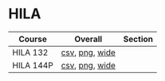 # HILA

| Course | Overall | Section |
| ------ | ------- | ------- |
| HILA 132 | [csv](https://github.com/UCSD-Historical-Enrollment-Data/2025Spring/blob/main/overall/HILA%20132.csv), [png](https://raw.githubusercontent.com/UCSD-Historical-Enrollment-Data/2025Spring/main/plot_overall/HILA%20132.png), [wide](https://raw.githubusercontent.com/UCSD-Historical-Enrollment-Data/2025Spring/main/plot_overall_wide/HILA%20132.png) |  |
| HILA 144P | [csv](https://github.com/UCSD-Historical-Enrollment-Data/2025Spring/blob/main/overall/HILA%20144P.csv), [png](https://raw.githubusercontent.com/UCSD-Historical-Enrollment-Data/2025Spring/main/plot_overall/HILA%20144P.png), [wide](https://raw.githubusercontent.com/UCSD-Historical-Enrollment-Data/2025Spring/main/plot_overall_wide/HILA%20144P.png) |  |
